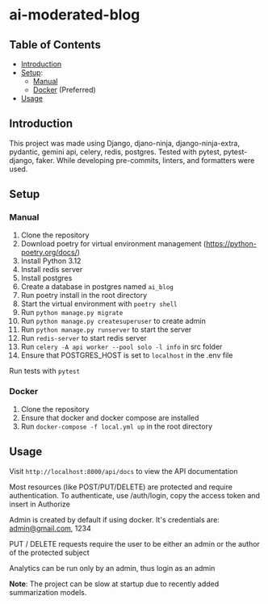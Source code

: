 # ai-moderated-blog

## Table of Contents
- [Introduction](#introduction)
- [Setup](#setup):
  - [Manual](#manual)
  - [Docker](#docker) (Preferred)
- [Usage](#usage)

## Introduction
This project was made using Django, djano-ninja, django-ninja-extra, pydantic, gemini api, celery, redis, postgres.
Tested with pytest, pytest-django, faker.
While developing pre-commits, linters, and formatters were used.

## Setup
### Manual
1. Clone the repository
2. Download poetry for virtual environment management (https://python-poetry.org/docs/)
3. Install Python 3.12
4. Install redis server
5. Install postgres
6. Create a database in postgres named `ai_blog`
7. Run poetry install in the root directory
8. Start the virtual environment with `poetry shell`
8. Run `python manage.py migrate`
9. Run `python manage.py createsuperuser` to create admin
10. Run `python manage.py runserver` to start the server
11. Run `redis-server` to start redis server
12. Run `celery -A api worker --pool solo -l info` in src folder
13. Ensure that POSTGRES_HOST is set to `localhost` in the .env file

Run tests with `pytest`

### Docker
1. Clone the repository
2. Ensure that docker and docker compose are installed
3. Run `docker-compose -f local.yml up` in the root directory

## Usage
Visit `http://localhost:8000/api/docs` to view the API documentation

Most resources (like POST/PUT/DELETE) are protected and require authentication. To authenticate, use /auth/login, copy the access token and insert in Authorize

Admin is created by default if using docker. It's credentials are: admin@gmail.com, 1234

PUT / DELETE requests require the user to be either an admin or the author of the protected subject

Analytics can be run only by an admin, thus login as an admin

**Note**: The project can be slow at startup due to recently added summarization models.

